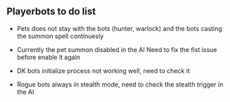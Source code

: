## Playerbots to do list
- Pets does not stay with the bots (hunter, warlock) and 
the bots casting the summon spell continuesly

- Currently the pet summon disabled in the AI
Need to fix the fist issue before enable it again

- DK bots initialize process not working well, need to check it

- Rogue bots always in stealth mode, need to check the stealth trigger in the AI
